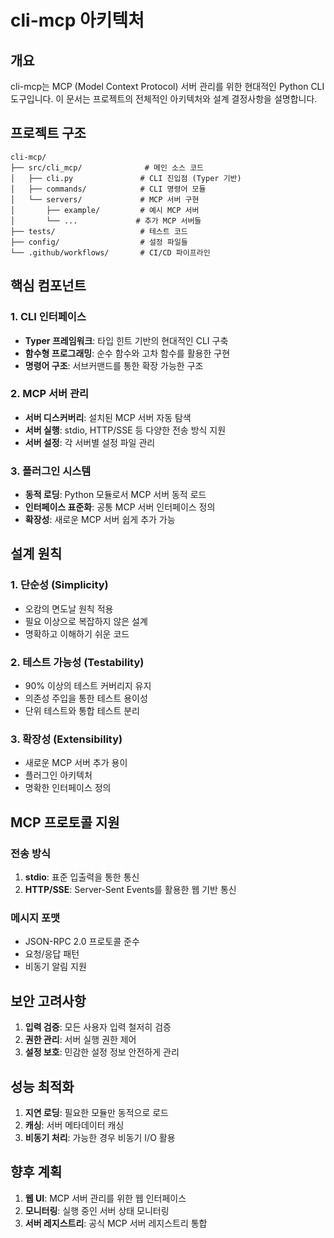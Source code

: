 # cli-mcp 아키텍처

## 개요

cli-mcp는 MCP (Model Context Protocol) 서버 관리를 위한 현대적인 Python CLI 도구입니다. 이 문서는 프로젝트의 전체적인 아키텍처와 설계 결정사항을 설명합니다.

## 프로젝트 구조

```
cli-mcp/
├── src/cli_mcp/              # 메인 소스 코드
│   ├── cli.py               # CLI 진입점 (Typer 기반)
│   ├── commands/            # CLI 명령어 모듈
│   └── servers/             # MCP 서버 구현
│       ├── example/         # 예시 MCP 서버
│       └── ...             # 추가 MCP 서버들
├── tests/                   # 테스트 코드
├── config/                  # 설정 파일들
└── .github/workflows/       # CI/CD 파이프라인
```

## 핵심 컴포넌트

### 1. CLI 인터페이스
- **Typer 프레임워크**: 타입 힌트 기반의 현대적인 CLI 구축
- **함수형 프로그래밍**: 순수 함수와 고차 함수를 활용한 구현
- **명령어 구조**: 서브커맨드를 통한 확장 가능한 구조

### 2. MCP 서버 관리
- **서버 디스커버리**: 설치된 MCP 서버 자동 탐색
- **서버 실행**: stdio, HTTP/SSE 등 다양한 전송 방식 지원
- **서버 설정**: 각 서버별 설정 파일 관리

### 3. 플러그인 시스템
- **동적 로딩**: Python 모듈로서 MCP 서버 동적 로드
- **인터페이스 표준화**: 공통 MCP 서버 인터페이스 정의
- **확장성**: 새로운 MCP 서버 쉽게 추가 가능

## 설계 원칙

### 1. 단순성 (Simplicity)
- 오캄의 면도날 원칙 적용
- 필요 이상으로 복잡하지 않은 설계
- 명확하고 이해하기 쉬운 코드

### 2. 테스트 가능성 (Testability)
- 90% 이상의 테스트 커버리지 유지
- 의존성 주입을 통한 테스트 용이성
- 단위 테스트와 통합 테스트 분리

### 3. 확장성 (Extensibility)
- 새로운 MCP 서버 추가 용이
- 플러그인 아키텍처
- 명확한 인터페이스 정의

## MCP 프로토콜 지원

### 전송 방식
1. **stdio**: 표준 입출력을 통한 통신
2. **HTTP/SSE**: Server-Sent Events를 활용한 웹 기반 통신

### 메시지 포맷
- JSON-RPC 2.0 프로토콜 준수
- 요청/응답 패턴
- 비동기 알림 지원

## 보안 고려사항

1. **입력 검증**: 모든 사용자 입력 철저히 검증
2. **권한 관리**: 서버 실행 권한 제어
3. **설정 보호**: 민감한 설정 정보 안전하게 관리

## 성능 최적화

1. **지연 로딩**: 필요한 모듈만 동적으로 로드
2. **캐싱**: 서버 메타데이터 캐싱
3. **비동기 처리**: 가능한 경우 비동기 I/O 활용

## 향후 계획

1. **웹 UI**: MCP 서버 관리를 위한 웹 인터페이스
2. **모니터링**: 실행 중인 서버 상태 모니터링
3. **서버 레지스트리**: 공식 MCP 서버 레지스트리 통합
